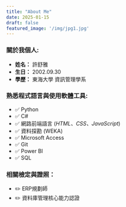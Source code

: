 ```yaml
---
title: "About Me"
date: 2025-01-15
draft: false
featured_image: '/img/jpg1.jpg'
---
```


### **關於我個人:**
- **姓名：** 許舒雅  
- **生日：** 2002.09.30  
- **學歷：** 東海大學 資訊管理學系  

### **熟悉程式語言與使用軟體工具:**
- ✅ Python
- ✅ C#
- ✅ 網路前端語言 (*HTML、CSS、JavaScript*)
- ✅ 資料探勘 (WEKA)
- ✅ Microsoft Access
- ✅ Git
- ✅ Power BI
- ✅ SQL

### **相關檢定與證照：**
- ✏️ ERP規劃師
- ✏️ 資料庫管理核心能力認證

